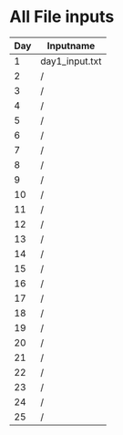 # All File inputs
| Day  | Inputname |
| ------------- | ------------- |
|  1  | day1_input.txt |
|  2  | / |
|  3  | / |
|  4  | / |
|  5  | / |
|  6  | / |
|  7  | / |
|  8  | / |
|  9  | / |
| 10  | / |
| 11  | / |
| 12  | / |
| 13  | / |
| 14  | / |
| 15  | / |
| 16  | / |
| 17  | / |
| 18  | / |
| 19  | / |
| 20  | / |
| 21  | / |
| 22  | / |
| 23  | / |
| 24  | / |
| 25  | / |
